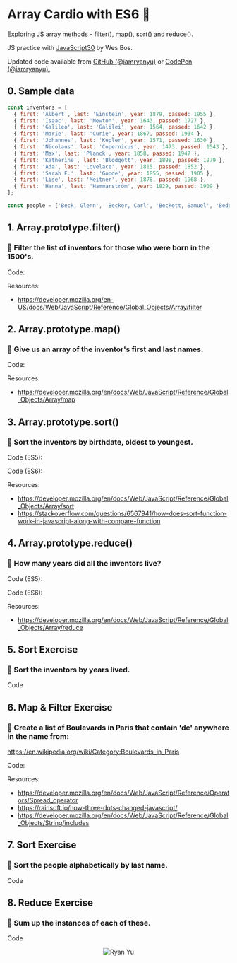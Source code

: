 <h1>Array Cardio with ES6 💪</h1>
<p>Exploring JS array methods - <span class="u-font-color-white">filter(), map(), sort() and reduce()</span>.</p>
<p>JS practice with <a href="http://javascript30.com" target="_blank">JavaScript30</a> by Wes Bos.</p>
<p>
  Updated code available from <a href="https://github.com/iamryanyu/js30-04-array-cardio-with-es6" target="_blank">GitHub (@iamryanyu)</a>
  or <a href="https://codepen.io/iamryanyu/pen/prajEp" target="_blank">CodePen (@iamryanyu).</a>
</p>
<h2>0. Sample data</h2>

```javascript
const inventors = [
  { first: 'Albert', last: 'Einstein', year: 1879, passed: 1955 },
  { first: 'Isaac', last: 'Newton', year: 1643, passed: 1727 },
  { first: 'Galileo', last: 'Galilei', year: 1564, passed: 1642 },
  { first: 'Marie', last: 'Curie', year: 1867, passed: 1934 },
  { first: 'Johannes', last: 'Kepler', year: 1571, passed: 1630 },
  { first: 'Nicolaus', last: 'Copernicus', year: 1473, passed: 1543 },
  { first: 'Max', last: 'Planck', year: 1858, passed: 1947 },
  { first: 'Katherine', last: 'Blodgett', year: 1898, passed: 1979 },
  { first: 'Ada', last: 'Lovelace', year: 1815, passed: 1852 },
  { first: 'Sarah E.', last: 'Goode', year: 1855, passed: 1905 },
  { first: 'Lise', last: 'Meitner', year: 1878, passed: 1968 },
  { first: 'Hanna', last: 'Hammarström', year: 1829, passed: 1909 }
];

const people = ['Beck, Glenn', 'Becker, Carl', 'Beckett, Samuel', 'Beddoes, Mick', 'Beecher, Henry', 'Beethoven, Ludwig', 'Begin, Menachem', 'Belloc, Hilaire', 'Bellow, Saul', 'Benchley, Robert', 'Benenson, Peter', 'Ben-Gurion, David', 'Benjamin, Walter', 'Benn, Tony', 'Bennington, Chester', 'Benson, Leana', 'Bent, Silas', 'Bentsen, Lloyd', 'Berger, Ric', 'Bergman, Ingmar', 'Berio, Luciano', 'Berle, Milton', 'Berlin, Irving', 'Berne, Eric', 'Bernhard, Sandra', 'Berra, Yogi', 'Berry, Halle', 'Berry, Wendell', 'Bethea, Erin', 'Bevan, Aneurin', 'Bevel, Ken', 'Biden, Joseph', 'Bierce, Ambrose', 'Biko, Steve', 'Billings, Josh', 'Biondo, Frank', 'Birrell, Augustine', 'Black Elk', 'Blair, Robert', 'Blair, Tony', 'Blake, William'];
```

<h2>1. Array.prototype.filter()</h2>
<h3>🤔 Filter the list of inventors for those who were born in the 1500's.</h3>
<p>Code:</p>
<script src="https://gist.github.com/iamryanyu/a67fe91c469f055b14f4bf64dbc8bcd3.js"></script>
<p>Resources:</p>
<ul>
  <li><a href="https://developer.mozilla.org/en-US/docs/Web/JavaScript/Reference/Global_Objects/Array/filter">https://developer.mozilla.org/en-US/docs/Web/JavaScript/Reference/Global_Objects/Array/filter</a></li>
</ul>

<h2>2. Array.prototype.map()</h2>
<h3>🤔 Give us an array of the inventor's first and last names.</h3>
<p>Code:</p>
<script src="https://gist.github.com/iamryanyu/9522c15d4f9eab9d1d4d1809b6b7c8f5.js"></script>
<p>Resources:</p>
<ul>
  <li><a href="https://developer.mozilla.org/en/docs/Web/JavaScript/Reference/Global_Objects/Array/map">https://developer.mozilla.org/en/docs/Web/JavaScript/Reference/Global_Objects/Array/map</a></li>
</ul>

<h2>3. Array.prototype.sort()</h2>
<h3>🤔 Sort the inventors by birthdate, oldest to youngest.</h3>
<p>Code (ES5):</p>
<script src="https://gist.github.com/iamryanyu/6e8dbffbaad2d158069b34b44c0593eb.js"></script>
<p>Code (ES6):</p>
<script src="https://gist.github.com/iamryanyu/5da6837d12b4ccd162875e6ece434334.js"></script>
<p>Resources:</p>
<ul>
  <li><a href="https://developer.mozilla.org/en/docs/Web/JavaScript/Reference/Global_Objects/Array/sort">https://developer.mozilla.org/en/docs/Web/JavaScript/Reference/Global_Objects/Array/sort</a></li>
  <li><a href="https://stackoverflow.com/questions/6567941/how-does-sort-function-work-in-javascript-along-with-compare-function">https://stackoverflow.com/questions/6567941/how-does-sort-function-work-in-javascript-along-with-compare-function</a></li>
</ul>

<h2>4. Array.prototype.reduce()</h2>
<h3>🤔 How many years did all the inventors live?</h3>
<p>Code (ES5):</p>
<script src="https://gist.github.com/iamryanyu/632133f374ffb5e5234a2cafaff0638a.js"></script>
<p>Code (ES6):</p>
<script src="https://gist.github.com/iamryanyu/dedb1d3777d893abdace7e254c621f5f.js"></script>
<p>Resources:</p>
<ul>
  <li><a href="https://developer.mozilla.org/en/docs/Web/JavaScript/Reference/Global_Objects/Array/reduce">https://developer.mozilla.org/en/docs/Web/JavaScript/Reference/Global_Objects/Array/reduce</a></li>
</ul>

<h2>5. Sort Exercise</h2>
<h3>🤔 Sort the inventors by years lived.</h3>
<p>Code</p>
<script src="https://gist.github.com/iamryanyu/8eacb741bca1f21efe24becbd0d8a6e0.js"></script>

<h2>6. Map &amp; Filter Exercise</h2>
<h3>🤔 Create a list of Boulevards in Paris that contain 'de' anywhere in the name from:</h3>
<p><a href="https://en.wikipedia.org/wiki/Category:Boulevards_in_Paris">https://en.wikipedia.org/wiki/Category:Boulevards_in_Paris</a></p>
<p>Code:</p>
<script src="https://gist.github.com/iamryanyu/5c68c8cd1c9353de9c3c8d2ad2b7be26.js"></script>
<p>Resources:</p>
<ul>
  <li><a href="https://developer.mozilla.org/en/docs/Web/JavaScript/Reference/Operators/Spread_operator">https://developer.mozilla.org/en/docs/Web/JavaScript/Reference/Operators/Spread_operator</a></li>
  <li><a href="https://rainsoft.io/how-three-dots-changed-javascript/">https://rainsoft.io/how-three-dots-changed-javascript/</a></li>
  <li><a href="https://developer.mozilla.org/en/docs/Web/JavaScript/Reference/Global_Objects/String/includes">https://developer.mozilla.org/en/docs/Web/JavaScript/Reference/Global_Objects/String/includes</a></li>
</ul>

<h2>7. Sort Exercise</h2>
<h3>🤔 Sort the people alphabetically by last name.</h3>
<p>Code</p>
<script src="https://gist.github.com/iamryanyu/3954152e73415a0f01756f64ce02ab73.js"></script>

<h2>8. Reduce Exercise</h2>
<h3>🤔 Sum up the instances of each of these.</h3>
<script src="https://gist.github.com/iamryanyu/696a1aa61019ad83d6262655f955efcf.js"></script>
<p>Code</p>
<script src="https://gist.github.com/iamryanyu/1e577680e0fcf2e90361e3c26eefe6cc.js"></script>

<center><img src="https://s3-us-west-2.amazonaws.com/s.cdpn.io/204808/ryan-yu-brand.png" alt="Ryan Yu" /></center>
